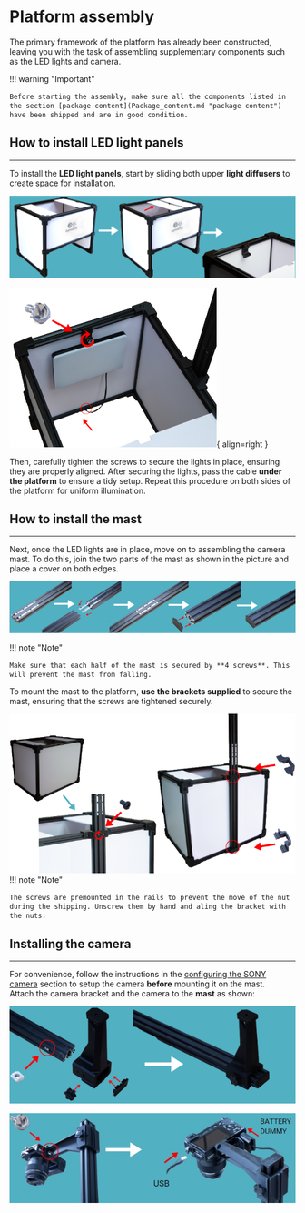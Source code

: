 
# Platform assembly

The primary framework of the platform has already been constructed, leaving you with the task of assembling supplementary components such as the LED lights and camera. 
  
!!! warning "Important"

    Before starting the assembly, make sure all the components listed in the section [package content](Package_content.md "package content") have been shipped and are in good condition.

## How to install LED light panels
___

To install the **LED light panels**, start by sliding both upper **light diffusers** to create space for installation.
  
![To gain access to the inside of the platform to fit the lights, please slide one of the two upper panels to the side.](assets/assembly-1.PNG)

![Adjusting the lights and passing the light cable under the side of the platform.](assets/assemble2.PNG){ align=right }

 Then, carefully tighten the screws to secure the lights in place, ensuring they are properly aligned. After securing the lights, pass the cable **under the platform** to ensure a tidy setup. Repeat this procedure on both sides of the platform for uniform illumination. 

## How to install the mast 

___

Next, once the LED lights are in place, move on to assembling the camera mast. To do this, join the two parts of the mast as shown in the picture and place a cover on both edges.

  
![Join the two parts of the mast together and then place the cap on the end of the mast.](assets/assembly-3.PNG)

!!! note "Note"

    Make sure that each half of the mast is secured by **4 screws**. This will prevent the mast from falling.

  To mount the mast to the platform, **use the brackets supplied** to secure the mast, ensuring that the screws are tightened securely.
  

 ![Attach the mast to the platform using the brackets and screws provided.](assets/assemble4.PNG)
!!! note "Note"

    The screws are premounted in the rails to prevent the move of the nut during the shipping. Unscrew them by hand and aling the bracket with the nuts.

## Installing the camera
___

For convenience, follow the instructions in the [configuring the SONY camera](Connect-the-camera.md/#parameters "Configuring the SONY camera") section to setup the camera **before** mounting it on the mast.  
Attach the camera bracket and the camera to the **mast** as shown:

![Attach the camera bracket and camera to the mast by inserting the bracket into the mast and securing it with the nut, followed by the mast cap.](assets/assemble5.PNG)

![Attach the camera to the bracket by tightening the screw and ensuring a secure fit. Then, connect the battery dummy and the USB cable.](assets/assembly-6.jpg)
